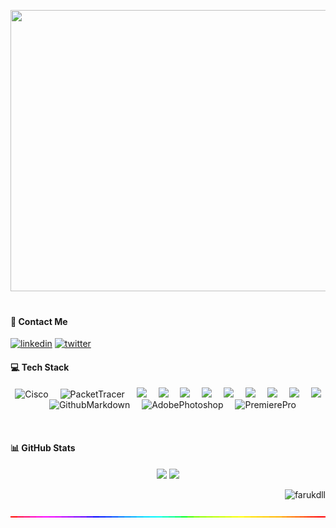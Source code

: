 <!--![faruk0-gif](farukblue.gif)-->

<!-- ---------------------------------------------------------------------------------------------------------------------------------------------------------- -->

<img height="450" width="1600" src="https://github.com/farukdll/farukdll/assets/97880185/4e0ead27-d09f-4a2c-a53a-8492916dcf69"></br></br>

<!-- ---------------------------------------------------------------------------------------------------------------------------------------------------------- -->
<!--
<p align="center">
  <a href="https://github.com/farukdll/farukdll">
    <img align="center" height="103" src="https://github-readme-stats.vercel.app/api/pin/?username=farukdll&repo=farukdll&theme=react&border_color=7F3FBF&bg_color=0D1117&title_color=ffffff&icon_color=7F3FBF"/>
    <img align="center" height="103" src="https://github-readme-stats.vercel.app/api/pin/?username=farukdll&repo=farukdll&theme=react&border_color=7F3FBF&bg_color=0D1117&title_color=ffffff&icon_color=7F3FBF"/>
  </a>
  </h1>
-->
<!-- ---------------------------------------------------------------------------------------------------------------------------------------------------------- -->
  
#### 💬 Contact Me
[<img width="37dp" alt="linkedin" src="https://cdn-icons-png.flaticon.com/512/3536/3536505.png"/>][linkedin]
[<img width="37dp" alt="twitter" src="https://toppng.com/uploads/preview/twitter-x-icon-logo-116902890413xbfexhf8l.webp"/>][twitter]

[linkedin]: https://www.linkedin.com/in/farukpektas/
[twitter]: https://twitter.com/farukdll_/

<!-- ---------------------------------------------------------------------------------------------------------------------------------------------------------- -->
</h1>

#### 💻 Tech Stack
<p align="center">
  <img height="50" alt="Cisco" src="https://cdn.simpleicons.org/cisco/049fd9"/>
  <img width="11"/>
  <img height="40" alt="PacketTracer" src="https://cdn.jsdelivr.net/gh/devicons/devicon/icons/putty/putty-original.svg"/>
  <img width="11" />
  <img height="40" src="https://cdn.simpleicons.org/hackthebox/4EAA25"/>
  <img width="11"/>
  <img height="40" src="https://cdn.simpleicons.org/tryhackme/FF0000"/>
  <img width="11"/>
  <img height="40" src="https://cdn.simpleicons.org/gnubash/4EAA25"/>
  <img width="11"/>
  <img height="40" src="https://skillicons.dev/icons?i=linux"/>
  <img width="11"/>
  <img height="40" src="https://cdn.simpleicons.org/git/F05032"/>
  <img width="11"/>
  <img height="40" src="https://skillicons.dev/icons?i=github"/>
  <img width="11"/>
  <img height="40" src="https://cdn.jsdelivr.net/gh/devicons/devicon/icons/c/c-original.svg"/>
  <img width="11"/>
  <img height="40" src="https://cdn.jsdelivr.net/gh/devicons/devicon/icons/cplusplus/cplusplus-original.svg"/>
  <img width="11"/>
  <img height="40" src="https://cdn.jsdelivr.net/gh/devicons/devicon/icons/csharp/csharp-original.svg"/>
  <!--<img width="11"/>
  <img height="40" src="https://cdn.jsdelivr.net/gh/devicons/devicon/icons/docker/docker-original.svg"/>-->
  <img width="11"/>
  <img height="40" alt="GithubMarkdown" src="https://skillicons.dev/icons?i=md"/>
  <img width="11"/>
  <img height="40" alt="AdobePhotoshop" src="https://skillicons.dev/icons?i=ps"/>
  <img width="11"/>
  <img height="40" alt="PremierePro" src="https://skillicons.dev/icons?i=pr"/>
</p></br>

<!-- ---------------------------------------------------------------------------------------------------------------------------------------------------------- -->

#### 📊 GitHub Stats
<p align="center">
  <img height="160" src="https://github-readme-stats-git-masterrstaa-rickstaa.vercel.app/api/top-langs?username=farukdll&show_icons=true&locale=en&layout=compact&theme=codeSTACKr&show_icons=true&title_color=88f9f5">
  <img height="160" src="https://github-readme-stats-git-masterrstaa-rickstaa.vercel.app/api/?username=farukdll&show_icons=true&locale=en&theme=codeSTACKr&title_color=88f9f5&icon_color=FFD700">
  </br>
  </p>

<!-- ---------------------------------------------------------------------------------------------------------------------------------------------------------- -->

<p align="right">
  <img alt="farukdll" src="https://komarev.com/ghpvc/?username=farukdll&label=Profile%20views&color=FF0000&style=flat">
  </br>
  </p>

<!-- ---------------------------------------------------------------------------------------------------------------------------------------------------------- -->

<p align="center">
  <img height="2" width="1000" src="https://github.com/farukdll/farukdll/blob/main/rainbow.gif">
  </p>

<!-- ---------------------------------------------------------------------------------------------------------------------------------------------------------- -->
<!--
### 💻 Tech Stack:
<p align="left">
  <img height="25" src="https://img.shields.io/badge/cisco-%23049fd9.svg?style=for-the-badge&logo=cisco&logoColor=black"/>
  <img height="25" src="https://img.shields.io/badge/hackthebox-002333?style=for-the-badge&logo=hackthebox&logoColor=00FF84"/>
  <img height="25" src="https://img.shields.io/badge/tryhackme-%23FF0000.svg?style=for-the-badge&logo=tryhackme&logoColor=white"/>
  </br>
  <img height="25" src="https://img.shields.io/badge/bash-05192D?style=for-the-badge&logo=gnu-bash&logoColor=03E860"/>
  <img height="25" src="https://img.shields.io/badge/Linux-FCC624?style=for-the-badge&logo=linux&logoColor=black"/>
  <img height="25" src="https://img.shields.io/badge/git-%23F05033.svg?style=for-the-badge&logo=git&logoColor=white"/>
  <img height="25" src="https://img.shields.io/badge/github-%231A1918.svg?style=for-the-badge&logo=github&logoColor=white"/>
  <img height="25" src="https://img.shields.io/badge/c-%2300599C.svg?style=for-the-badge&logo=c&logoColor=white"/>
  <img height="25" src="https://img.shields.io/badge/c++-%2300599C.svg?style=for-the-badge&logo=c%2B%2B&logoColor=white"/>
  <img height="25" src="https://img.shields.io/badge/c%23-%23239120.svg?style=for-the-badge&logo=c-sharp&logoColor=white"/>
  <img height="25" src="https://img.shields.io/badge/docker-%230db7ed.svg?style=for-the-badge&logo=docker&logoColor=white"/>
  <img height="25" src="https://img.shields.io/badge/markdown-%23000000.svg?style=for-the-badge&logo=markdown&logoColor=white"/>
  <img height="25" width="150" src="https://img.shields.io/badge/Adobe%20Premiere%20Pro-%2314162c?style=for-the-badge&logo=Adobe%20Premiere%20Pro&logoColor=e34c4c"/>
  <img height="25" width="150" src="https://img.shields.io/badge/Adobe%20photoshop%20Pro-%2314162c?style=for-the-badge&logo=adobe%20photoshop&logoColor=e34c4c"/>
</br>
</p>
-->
<!-- ---------------------------------------------------------------------------------------------------------------------------------------------------------- -->
<!--
<p align="center">
    <img height="140" src="https://github-readme-stats-git-masterrstaa-rickstaa.vercel.app/api/?username=farukdll&show_icons=true&locale=en&theme=react&border_color=7F3FBF&bg_color=0D1117&title_color=fb5d17&icon_color=7F3FBF">
    <img height="140" src="https://github-readme-stats-git-masterrstaa-rickstaa.vercel.app/api/?username=farukdll&show_icons=true&locale=en&theme=react&border_color=7F3FBF&bg_color=0D1117&title_color=FF0000&icon_color=FF0000">
  </br>
  </p>
-->
<!-- ---------------------------------------------------------------------------------------------------------------------------------------------------------- -->
<!--
<p align="center">
  <img height="160" src="https://github-readme-stats.vercel.app/api/top-langs?username=farukdll&locale=en&hide_title=false&layout=compact&card_width=320&langs_count=5&theme=codeSTACKr&hide_border=false&order=2">
  <img height="160" src="https://github-readme-stats.vercel.app/api?username=farukdll&hide_title=false&hide_rank=false&show_icons=true&include_all_commits=true&count_private=true&disable_animations=false&theme=codeSTACKr&locale=en&hide_border=false&order=1">
  <img height="160" src="https://streak-stats.demolab.com?user=farukdll&locale=en&mode=daily&theme=codeSTACKr&hide_border=true&border_radius=5&order=3"/>
  </br>
  </p>
-->
<!-- ---------------------------------------------------------------------------------------------------------------------------------------------------------- -->
